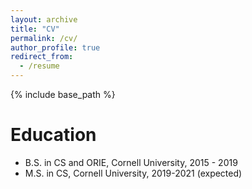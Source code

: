 ```yaml
---
layout: archive
title: "CV"
permalink: /cv/
author_profile: true
redirect_from:
  - /resume
---
```


{% include base_path %}

Education
======
* B.S. in CS and ORIE, Cornell University, 2015 - 2019
* M.S. in CS, Cornell University, 2019-2021 (expected)


<!-- 
Work Experience
======
* Summer 2017: Software Engineer Intern
  * IBM, Beijing
  * Duties included: Tagging issues
  * Supervisor: Professor Git

* Summer 2018: Software Engineer Intern
  * Morgan Stanley, New York City
  * Duties included: Merging pull requests
  * Supervisor: Professor Hub

Research Experience
======
* Summer 2018: Software Engineer Intern 

Skills
======
* Skill 1
* Skill 2
  * Sub-skill 2.1
  * Sub-skill 2.2
  * Sub-skill 2.3
* Skill 3

Publications
======
  <ul>{% for post in site.publications %}
    {% include archive-single-cv.html %}
  {% endfor %}</ul>
  
Talks
======
  <ul>{% for post in site.talks %}
    {% include archive-single-talk-cv.html %}
  {% endfor %}</ul>
  
Teaching
======
  <ul>{% for post in site.teaching %}
    {% include archive-single-cv.html %}
  {% endfor %}</ul>
  
Service and leadership
======
* Currently signed in to 43 different slack teams -->
